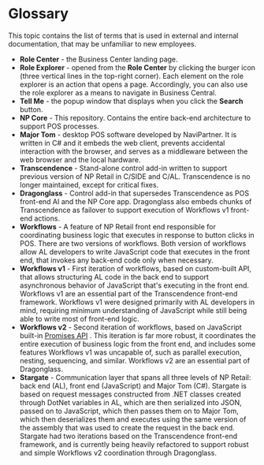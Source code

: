 # Glossary 

This topic contains the list of terms that is used in external and internal documentation, that may be unfamiliar to new employees. 

- **Role Center** - the Business Center landing page.
- **Role Explorer** - opened from the **Role Center** by clicking the burger icon (three vertical lines in the top-right corner). Each element on the role explorer is an action that opens a page. Accordingly, you can also use the role explorer as a means to navigate in Business Central.
- **Tell Me** - the popup window that displays when you click the **Search** button.
- **NP Core** - This repository. Contains the entire back-end architecture to support POS processes.
- **Major Tom**   - desktop POS software developed by NaviPartner. It is written in C# and it embeds the web client, prevents accidental interaction with the browser, and serves as a middleware between the web browser and the local hardware.
- **Transcendence** - Stand-alone control add-in written to support previous version of NP Retail in C/SIDE and C/AL. Transcendence is no longer maintained, except for critical fixes.
- **Dragonglass** - Control add-in that supersedes Transcendence as POS  front-end AI  and the NP Core app. Dragonglass also embeds chunks of Transcendence as failover to support execution of Workflows v1 front-end actions.
- **Workflows** - A feature of NP Retail front end responsible for coordinating business logic that executes in response to button clicks in POS. There are two versions of workflows. Both version of workflows allow AL developers to write JavaScript code that executes in the front end, that invokes any back-end code only when necessary.
- **Workflows v1** - First iteration of workflows, based on custom-built API, that allows structuring AL code in the back end to support asynchronous behavior of JavaScript that's executing in the front end. Workflows v1 are an essential part of the Transcendence front-end framework. Workflows v1 were designed primarily with AL developers in mind, requiring minimum understanding of JavaScript while still being able to write most of front-end logic.
- **Workflows v2** - 	Second iteration of workflows, based on JavaScript built-in [Promises API](https://developer.mozilla.org/en-US/docs/Web/JavaScript/Reference/Global_Objects/Promise) . This iteration is far more robust, it coordinates the entire execution of business logic from the front end, and includes some features Workflows v1 was uncapable of, such as parallel execution, nesting, sequencing, and similar. Workflows v2 are an essential part of Dragonglass.
- **Stargate** - Communication layer that spans all three levels of NP Retail: back end (AL), front end (JavaScript) and Major Tom (C#). Stargate is based on request messages constructed from .NET classes created through DotNet variables in AL, which are then serialized into JSON, passed on to JavaScript, which then passes them on to Major Tom, which then deserializes them and executes using the same version of the assembly that was used to create the request in the back end. Stargate had two iterations based on the Transcendence front-end framework, and is currently being heavily refactored to support robust and simple Workflows v2 coordination through Dragonglass.

